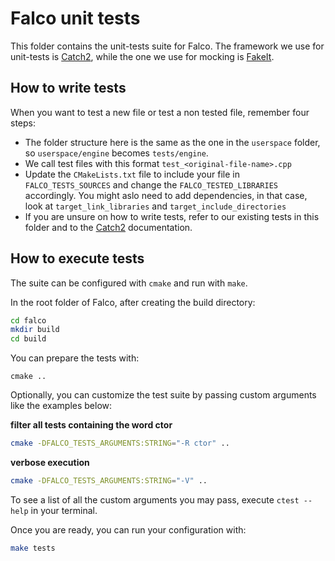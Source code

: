 # Falco unit tests

This folder contains the unit-tests suite for Falco.
The framework we use for unit-tests is [Catch2](https://github.com/catchorg/Catch2), while the one we use for mocking is [FakeIt](https://github.com/eranpeer/FakeIt).


## How to write tests

When you want to test a new file or test a non tested file, remember four steps:

- The folder structure here is the same as the one in the `userspace` folder, so `userspace/engine` becomes `tests/engine`.
- We call test files with this format `test_<original-file-name>.cpp`
- Update the `CMakeLists.txt` file to include your file in `FALCO_TESTS_SOURCES` and change the `FALCO_TESTED_LIBRARIES` accordingly. You might aslo need to add dependencies, in that case, look at `target_link_libraries` and `target_include_directories`
- If you are unsure on how to write tests, refer to our existing tests in this folder and to the [Catch2](https://github.com/catchorg/Catch2/tree/master/docs) documentation.

## How to execute tests

The suite can be configured with `cmake` and run with `make`.


In the root folder of Falco, after creating the build directory:

```bash
cd falco
mkdir build
cd build
```

You can prepare the tests with:

```
cmake ..
```

Optionally, you can customize the test suite by passing custom arguments like the examples below:

**filter all tests containing the word ctor**

```bash
cmake -DFALCO_TESTS_ARGUMENTS:STRING="-R ctor" ..
```

**verbose execution**

```bash
cmake -DFALCO_TESTS_ARGUMENTS:STRING="-V" ..
```


To see a list of all the custom arguments you may pass, execute `ctest --help` in your terminal.


Once you are ready, you can run your configuration with:

```bash
make tests
```

